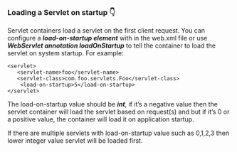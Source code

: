 ### Loading a Servlet on startup :point_down:

Servlet containers load a servlet on the first client request. You can configure a **_load-on-startup element_** with in the web.xml file 
or use **_WebServlet annotation loadOnStartup_** to tell the container to load the servlet on system startup. For example:

```
<servlet>
   <servlet-name>foo</servlet-name>
   <servlet-class>com.foo.servlets.Foo</servlet-class>
    <load-on-startup>5</load-on-startup>
</servlet> 
```

The load-on-startup value should be **_int_**, if it’s a negative value then the servlet container will load the servlet based on request(s) and 
but if it’s 0 or a positive value, the container will load it on application startup.

If there are multiple servlets with load-on-startup value such as 0,1,2,3 then lower integer value servlet will be loaded first. 
